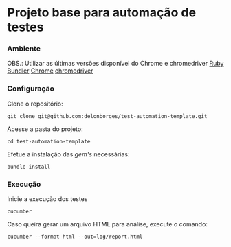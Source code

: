 # Projeto base para automação de testes

### Ambiente
OBS.: Utilizar as últimas versões disponível do Chrome e chromedriver
[Ruby](https://www.ruby-lang.org/pt/ "Ruby")
[Bundler](https://bundler.io/ "Bundler")
[Chrome](https://www.google.com/intl/pt-BR/chrome/ "Chrome")
[chromedriver](https://chromedriver.chromium.org/downloads "chromedriver")


### Configuração

Clone o repositório:
```
git clone git@github.com:delonborges/test-automation-template.git
```
Acesse a pasta do projeto:
```
cd test-automation-template
```
Efetue a instalação das _gem's_ necessárias:
```
bundle install
```


### Execução
Inicie a execução dos testes
```
cucumber
```
Caso queira gerar um arquivo HTML para análise, execute o comando:
```
cucumber --format html --out=log/report.html
